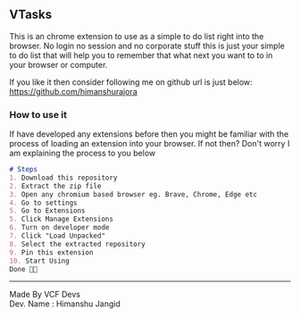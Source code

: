 ## VTasks

This is an chrome extension to use as a simple to do
list right into the browser.
No login no session and no corporate stuff this is just your simple to do list that will help you to remember that what next you want to to in your browser or computer.
 
If you like it then consider following me on github url is just below: 
https://github.com/himanshurajora

### How to use it

If have developed any extensions before then
you might be familiar with the process of loading an 
extension into your browser.
If not then?
Don't worry I am explaining the process to you below

```markdown
# Steps
1. Download this repository
2. Extract the zip file
3. Open any chromium based browser eg. Brave, Chrome, Edge etc
4. Go to settings
5. Go to Extensions
5. Click Manage Extensions
6. Turn on developer mode
7. Click "Load Unpacked"
8. Select the extracted repository 
9. Pin this extension
10. Start Using
Done 👍🏻

```



***
Made By VCF Devs
<br>
Dev. Name : Himanshu Jangid 



